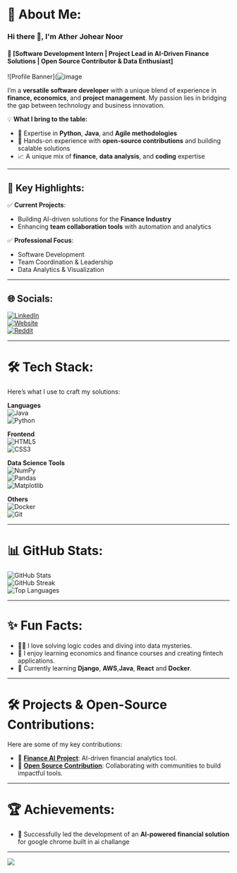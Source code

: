 # 💫 About Me:
### Hi there 👋, I'm **Ather Johear Noor**  
#### 🚀 [Software Development Intern | Project Lead in AI-Driven Finance Solutions | Open Source Contributor & Data Enthusiast]  

![Profile Banner](![image](https://github.com/user-attachments/assets/7ee54c82-6415-415a-8535-02cacbb4534f)

I’m a **versatile software developer** with a unique blend of experience in **finance, economics**, and **project management**. My passion lies in bridging the gap between technology and business innovation.

💡 **What I bring to the table:**  
- 🧠 Expertise in **Python**, **Java**, and **Agile methodologies**  
- 🔧 Hands-on experience with **open-source contributions** and building scalable solutions  
- 📈 A unique mix of **finance**, **data analysis**, and **coding** expertise  

---

## 🌟 Key Highlights:
✅ **Current Projects**:  
- Building AI-driven solutions for the **Finance Industry**  
- Enhancing **team collaboration tools** with automation and analytics  

  

✅ **Professional Focus**:  
- Software Development  
- Team Coordination & Leadership  
- Data Analytics & Visualization  

---

## 🌐 Socials:
[![LinkedIn](https://img.shields.io/badge/LinkedIn-%230077B5.svg?logo=linkedin&logoColor=white)](https://www.linkedin.com/in/ather-johear-noor-621541278/)  
[![Website](https://img.shields.io/badge/Website-%23F7DF1E.svg?logo=icloud&logoColor=black)](https://atherjohearn.wixsite.com/my-website)  
[![Reddit](https://img.shields.io/badge/Reddit-%23FF4500.svg?logo=reddit&logoColor=white)](https://www.reddit.com/user/Icy_Show5139/)  

---

# 🛠️ Tech Stack:
Here’s what I use to craft my solutions:  

**Languages**  
![Java](https://img.shields.io/badge/java-%23ED8B00.svg?style=for-the-badge&logo=openjdk&logoColor=white)  
![Python](https://img.shields.io/badge/python-%233776AB.svg?style=for-the-badge&logo=python&logoColor=%23FFD43B)  

**Frontend**  
![HTML5](https://img.shields.io/badge/html5-%23E34F26.svg?style=for-the-badge&logo=html5&logoColor=white)  
![CSS3](https://img.shields.io/badge/css3-%231572B6.svg?style=for-the-badge&logo=css3&logoColor=white)  

**Data Science Tools**  
![NumPy](https://img.shields.io/badge/numpy-%23013243.svg?style=for-the-badge&logo=numpy&logoColor=white)  
![Pandas](https://img.shields.io/badge/Pandas-%23150458.svg?style=for-the-badge&logo=pandas&logoColor=white)  
![Matplotlib](https://img.shields.io/badge/Matplotlib-%233776AB.svg?style=for-the-badge&logo=python&logoColor=white)  

**Others**  
![Docker](https://img.shields.io/badge/Docker-%230db7ed.svg?style=for-the-badge&logo=docker&logoColor=white)  
![Git](https://img.shields.io/badge/git-%23F05033.svg?style=for-the-badge&logo=git&logoColor=white)  

---

# 📊 GitHub Stats:
![GitHub Stats](https://github-readme-stats.vercel.app/api?username=atherjnoor&theme=radical&show_icons=true&hide_border=false)  
![GitHub Streak](https://github-readme-streak-stats.herokuapp.com/?user=atherjnoor&theme=radical&hide_border=false)  
![Top Languages](https://github-readme-stats.vercel.app/api/top-langs/?username=atherjnoor&theme=radical&hide_border=false&layout=compact)  

---

# ✨ Fun Facts:
- 🕵️‍♂️ I love solving logic codes and diving into data mysteries.  
- 🎨 I enjoy learning economics and finance courses and creating fintech applications.  
- 🌱 Currently learning **Django**, **AWS**,**Java**, **React** and **Docker**.  

---

# 🛠️ Projects & Open-Source Contributions:
Here are some of my key contributions:  
- 🔗 **[Finance AI Project](https://www.linkedin.com/feed/update/urn:li:activity:7264836033647636480/)**: AI-driven financial analytics tool.  
- 🔗 **[Open Source Contribution](https://github.com/metakgp/iqps-go)**: Collaborating with communities to build impactful tools.  

---

# 🏆 Achievements: 
- 🌟 Successfully led the development of an **AI-powered financial solution** for google chrome built in ai challange   

---

[![](https://visitcount.itsvg.in/api?id=atherjnoor&label=Profile%20Views&color=0&icon=5)](https://visitcount.itsvg.in)
